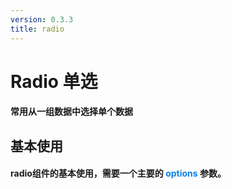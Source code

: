 ```yaml
---
version: 0.3.3
title: radio
---
```

# Radio 单选 <a href="https://github.com/Ningstyle/mzlui-doc/blob/main/src/page/md/radio/rd1.md" target="_back" title="您可在Github上编辑此页面"><i class="iconfont m-icon-bianji" style="font-size:25px;color:#0e80eb"></i></a>

#### 常用从一组数据中选择单个数据
## 基本使用
#### radio组件的基本使用，需要一个主要的 <font color=#0e80eb>**options**</font> 参数。
<br/>